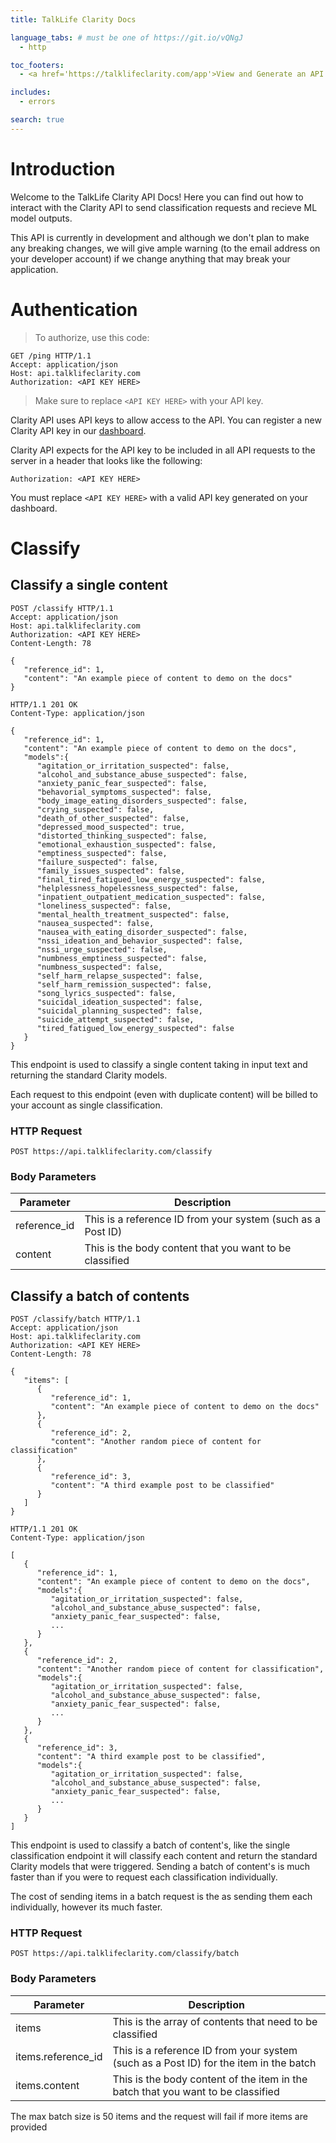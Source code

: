 ```yaml
---
title: TalkLife Clarity Docs

language_tabs: # must be one of https://git.io/vQNgJ
  - http

toc_footers:
  - <a href='https://talklifeclarity.com/app'>View and Generate an API Key</a>

includes:
  - errors

search: true
---
```


# Introduction

Welcome to the TalkLife Clarity API Docs! Here you can find out how to interact with the Clarity API to send classification requests and recieve ML model outputs.

This API is currently in development and although we don't plan to make any breaking changes, we will give ample warning (to the email address on your developer account) if we change anything that may break your application.

# Authentication

> To authorize, use this code:

```http
GET /ping HTTP/1.1
Accept: application/json
Host: api.talklifeclarity.com
Authorization: <API KEY HERE>
```

> Make sure to replace `<API KEY HERE>` with your API key.

Clarity API uses API keys to allow access to the API. You can register a new Clarity API key in our [dashboard](https://talklifeclarity.com/app).

Clarity API expects for the API key to be included in all API requests to the server in a header that looks like the following:

`Authorization: <API KEY HERE>`

<aside class="notice">
You must replace <code>&lt;API KEY HERE&gt;</code> with a valid API key generated on your dashboard.
</aside>

# Classify

## Classify a single content

```http
POST /classify HTTP/1.1
Accept: application/json
Host: api.talklifeclarity.com
Authorization: <API KEY HERE>
Content-Length: 78

{
   "reference_id": 1,
   "content": "An example piece of content to demo on the docs"
}
```

```http
HTTP/1.1 201 OK
Content-Type: application/json

{  
   "reference_id": 1,
   "content": "An example piece of content to demo on the docs",
   "models":{  
      "agitation_or_irritation_suspected": false,
      "alcohol_and_substance_abuse_suspected": false,
      "anxiety_panic_fear_suspected": false,
      "behavorial_symptoms_suspected": false,
      "body_image_eating_disorders_suspected": false,
      "crying_suspected": false,
      "death_of_other_suspected": false,
      "depressed_mood_suspected": true,
      "distorted_thinking_suspected": false,
      "emotional_exhaustion_suspected": false,
      "emptiness_suspected": false,
      "failure_suspected": false,
      "family_issues_suspected": false,
      "final_tired_fatigued_low_energy_suspected": false,
      "helplessness_hopelessness_suspected": false,
      "inpatient_outpatient_medication_suspected": false,
      "loneliness_suspected": false,
      "mental_health_treatment_suspected": false,
      "nausea_suspected": false,
      "nausea_with_eating_disorder_suspected": false,
      "nssi_ideation_and_behavior_suspected": false,
      "nssi_urge_suspected": false,
      "numbness_emptiness_suspected": false,
      "numbness_suspected": false,
      "self_harm_relapse_suspected": false,
      "self_harm_remission_suspected": false,
      "song_lyrics_suspected": false,
      "suicidal_ideation_suspected": false,
      "suicidal_planning_suspected": false,
      "suicide_attempt_suspected": false,
      "tired_fatigued_low_energy_suspected": false
   }
}
```

This endpoint is used to classify a single content taking in input text and returning the standard Clarity models.

Each request to this endpoint (even with duplicate content) will be billed to your account as single classification.

### HTTP Request

`POST https://api.talklifeclarity.com/classify`

### Body Parameters

Parameter | Description
--------- | -----------
reference_id | This is a reference ID from your system (such as a Post ID)
content | This is the body content that you want to be classified

## Classify a batch of contents

```http
POST /classify/batch HTTP/1.1
Accept: application/json
Host: api.talklifeclarity.com
Authorization: <API KEY HERE>
Content-Length: 78

{
   "items": [
      {
         "reference_id": 1,
         "content": "An example piece of content to demo on the docs"
      },
      {
         "reference_id": 2,
         "content": "Another random piece of content for classification"
      },
      {
         "reference_id": 3,
         "content": "A third example post to be classified"
      }
   ]
}
```

```http
HTTP/1.1 201 OK
Content-Type: application/json

[
   {  
      "reference_id": 1,
      "content": "An example piece of content to demo on the docs",
      "models":{  
         "agitation_or_irritation_suspected": false,
         "alcohol_and_substance_abuse_suspected": false,
         "anxiety_panic_fear_suspected": false,
         ...
      }
   },
   {  
      "reference_id": 2,
      "content": "Another random piece of content for classification",
      "models":{  
         "agitation_or_irritation_suspected": false,
         "alcohol_and_substance_abuse_suspected": false,
         "anxiety_panic_fear_suspected": false,
         ...
      }
   },
   {  
      "reference_id": 3,
      "content": "A third example post to be classified",
      "models":{  
         "agitation_or_irritation_suspected": false,
         "alcohol_and_substance_abuse_suspected": false,
         "anxiety_panic_fear_suspected": false,
         ...
      }
   }
]
```

This endpoint is used to classify a batch of content's, like the single classification endpoint it will classify each content and return the standard Clarity models that were triggered. Sending a batch of content's is much faster than if you were to request each classification individually.

The cost of sending items in a batch request is the as sending them each individually, however its much faster.

### HTTP Request

`POST https://api.talklifeclarity.com/classify/batch`

### Body Parameters

Parameter | Description
--------- | -----------
items | This is the array of contents that need to be classified
items.reference_id | This is a reference ID from your system (such as a Post ID) for the item in the batch
items.content | This is the body content of the item in the batch that you want to be classified

<aside class="notice">The max batch size is 50 items and the request will fail if more items are provided</aside>